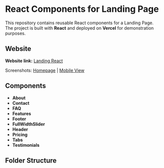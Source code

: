 # React Components for Landing Page

This repository contains reusable React components for a Landing Page.  
The project is built with **React** and deployed on **Vercel** for demonstration purposes.

## Website

**Website link:** [Landing React](https://landing-react-components.vercel.app/)

Screenshots: [Homepage](https://github.com/DimaWide/05-react-components-landing/blob/main/src/assets/home.jpg) | [Mobile View](https://github.com/DimaWide/05-react-components-landing/blob/main/src/assets/home-mobile.jpg)

## Components

- **About**
- **Contact**
- **FAQ**
- **Features**
- **Footer**
- **FullWidthSlider**
- **Header**
- **Pricing**
- **Tabs**
- **Testimonials**

## Folder Structure
